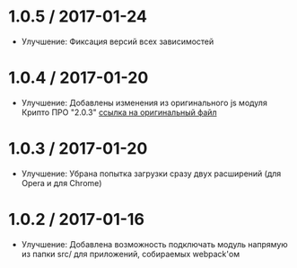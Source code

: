 1.0.5 / 2017-01-24
==================

  * Улучшение: Фиксация версий всех зависимостей

1.0.4 / 2017-01-20
==================

  * Улучшение: Добавлены изменения из оригинального js модуля Крипто ПРО "2.0.3" [ссылка на оригинальный файл](https://www.cryptopro.ru/sites/default/files/products/cades/cadesplugin_api.js)

1.0.3 / 2017-01-20
==================

  * Улучшение: Убрана попытка загрузки сразу двух расширений (для Opera и для Chrome) 

1.0.2 / 2017-01-16
==================

  * Улучшение: Добавлена возможность подключать модуль напрямую из папки src/ для приложений, собираемых webpack'ом